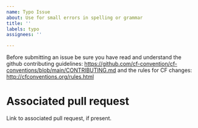 ```yaml
---
name: Typo Issue
about: Use for small errors in spelling or grammar
title: ''
labels: typo
assignees: ''

---
```


Before submitting an issue be sure you have read and understand the github contributing guidelines: https://github.com/cf-convention/cf-conventions/blob/main/CONTRIBUTING.md and the rules for CF changes: http://cfconventions.org/rules.html

# Associated pull request
Link to associated pull request, if present.
